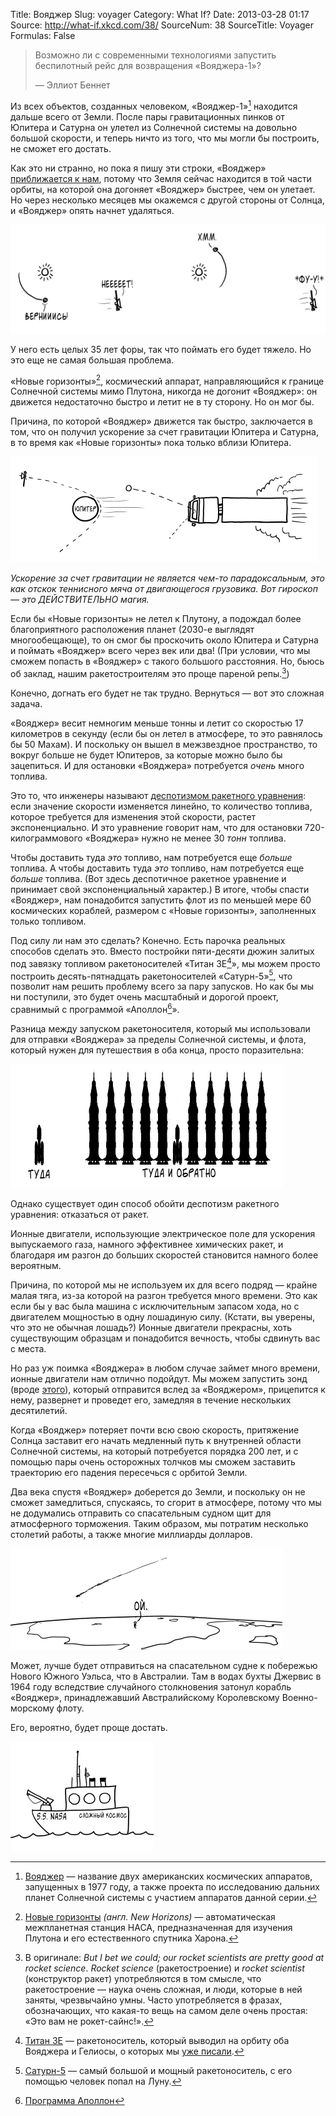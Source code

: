 Title: Вояджер
Slug: voyager
Category: What If?
Date: 2013-03-28 01:17
Source: http://what-if.xkcd.com/38/
SourceNum: 38
SourceTitle: Voyager
Formulas: False

> Возможно ли с современными технологиями запустить беспилотный рейс для возвращения «Вояджера-1»?
>
> — Эллиот Беннет

Из всех объектов, созданных человеком, «Вояджер-1»[^1] находится дальше всего от Земли. После пары гравитационных пинков от Юпитера и Сатурна он улетел из Солнечной системы на довольно большой скорости, и теперь ничто из того, что мы могли бы построить, не сможет его достать.

Как это ни странно, но пока я пишу эти строки, «Вояджер» [приближается к нам](http://voyager.jpl.nasa.gov/where/), потому что Земля сейчас находится в той части орбиты, на которой она догоняет «Вояджер» быстрее, чем он улетает. Но через несколько месяцев мы окажемся с другой стороны от Солнца, и «Вояджер» опять начнет удаляться.

![](/uploads/038-voyager/voyager_earth_ru.png "Земля быстрее Вояджера, но никуда с орбиты не денется")

У него есть целых 35 лет форы, так что поймать его будет тяжело. Но это еще не самая большая проблема.

«Новые горизонты»[^2], космический аппарат, направляющийся к границе Солнечной системы мимо Плутона, никогда не догонит «Вояджер»: он движется недостаточно быстро и летит не в ту сторону. Но он мог бы.

Причина, по которой «Вояджер» движется так быстро, заключается в том, что он получил ускорение за счет гравитации Юпитера и Сатурна, в то время как «Новые горизонты» пока только вблизи Юпитера.

![](/uploads/038-voyager/voyager_assist_ru.png "Вояджер отскакивает от Юпитера и мячик отскакивает от грузовика.")

_Ускорение за счет гравитации не является чем-то парадоксальным, это как отскок теннисного мяча от двигающегося грузовика. Вот гироскоп — это ДЕЙСТВИТЕЛЬНО магия._

Если бы «Новые горизонты» не летел к Плутону, а подождал более благоприятного расположения планет (2030-е выглядят многообещающе), то он смог бы проскочить около Юпитера и Сатурна и поймать «Вояджер» всего через век или два! (При условии, что мы сможем попасть в «Вояджер» с такого большого расстояния. Но, бьюсь об заклад, нашим ракетостроителям это проще пареной репы.[^3])

Конечно, догнать его будет не так трудно. Вернуться — вот это сложная задача.

«Вояджер» весит немногим меньше тонны и летит со скоростью 17 километров в секунду (если бы он летел в атмосфере, то это равнялось бы 50 Махам). И поскольку он вышел в межзвездное пространство, то вокруг больше не будет Юпитеров, за которые можно было бы зацепиться. И для остановки «Вояджера» потребуется _очень_ много топлива.

Это то, что инженеры называют [деспотизмом ракетного уравнения](http://www.nasa.gov/mission_pages/station/expeditions/expedition30/tryanny.html): если значение скорости изменяется линейно, то количество топлива, которое требуется для изменения этой скорости, растет экспоненциально. И это уравнение говорит нам, что для остановки 720-килограммового «Вояджера» нужно не менее 30 _тонн_ топлива.

Чтобы доставить туда _это_ топливо, нам потребуется еще _больше_ топлива. А чтобы доставить туда _это_ топливо, нам потребуется еще _больше_ топлива. (Вот здесь деспотичное ракетное уравнение и принимает свой экспоненциальный характер.) В итоге, чтобы спасти «Вояджер», нам понадобится запустить флот из по меньшей мере 60 космических кораблей, размером с «Новые горизонты», заполненных только топливом.

Под силу ли нам это сделать? Конечно. Есть парочка реальных способов сделать это. Вместо постройки пяти-десяти дюжин залитых под завязку топливом ракетоносителей «Титан 3E[^4]», мы можем просто построить десять-пятнадцать ракетоносителей «Сатурн-5»[^5], что позволит нам решить проблему всего за пару запусков. Но как бы мы ни поступили, это будет очень масштабный и дорогой проект, сравнимый с программой «Аполлон[^6]».

Разница между запуском ракетоносителя, который мы использовали для отправки «Вояджера» за пределы Солнечной системы, и флота, который нужен для путешествия в оба конца, просто поразительна:

![](/uploads/038-voyager/voyager_comparison_ru.png "")

Однако существует один способ обойти деспотизм ракетного уравнения: отказаться от ракет.

Ионные двигатели, использующие электрическое поле для ускорения выпускаемого газа, намного эффективнее химических ракет, и благодаря им разгон до больших скоростей становится намного более вероятным.

Причина, по которой мы не используем их для всего подряд — крайне малая тяга, из-за которой на разгон требуется много времени. Это как если бы у вас была машина с исключительным запасом хода, но с двигателем мощностью в одну лошадиную силу. (Кстати, вы уверены, что это не обычная лошадь?) Ионные двигатели прекрасны, хоть существующим образцам и понадобится вечность, чтобы сдвинуть вас с места.

Но раз уж поимка «Вояджера» в любом случае займет много времени, ионные двигатели нам отлично подойдут. Мы можем запустить зонд (вроде [этого](http://trs-new.jpl.nasa.gov/dspace/bitstream/2014/13644/1/00-0010.pdf)), который отправится вслед за «Вояджером», прицепится к нему, развернет и проведет его, замедляя в течение нескольких десятилетий.

Когда «Вояджер» потеряет почти всю свою скорость, притяжение Солнца заставит его начать медленный путь к внутренней области Солнечной системы, на который потребуется порядка 200 лет, и с помощью пары очень осторожных толчков мы сможем заставить траекторию его падения пересечься с орбитой Земли.

Два века спустя «Вояджер» доберется до Земли, и поскольку он не сможет замедлиться, спускаясь, то сгорит в атмосфере, потому что мы не додумались отправить со спасательным судном щит для атмосферного торможения. Таким образом, мы потратим несколько столетий работы, а также многие миллиарды долларов.

![](/uploads/038-voyager/voyager_burn_up_ru.png "Возвращающийся «Вояджер» становится очень дорогостоящим фейрверком.")

Может, лучше будет отправиться на спасательном судне к побережью Нового Южного Уэльса, что в Австралии. Там в водах бухты Джервис в 1964 году вследствие случайного столкновения затонул корабль «Вояджер», принадлежавший Австралийскому Королевскому Военно-морскому флоту.

Его, вероятно, будет проще достать.

![](/uploads/038-voyager/voyager_salvage_ru.png "NASA отправляется в плавание")

[^1]: [Вояджер](http://ru.wikipedia.org/wiki/Вояджер) — название двух американских космических аппаратов, запущенных в 1977 году, а также проекта по исследованию дальних планет Солнечной системы с участием аппаратов данной серии.
[^2]: [Новые горизонты](http://ru.wikipedia.org/wiki/Новые_горизонты) _(англ. New Horizons)_ — автоматическая межпланетная станция НАСА, предназначенная для изучения Плутона и его естественного спутника Харона.
[^3]: В оригинале: _But I bet we could; our rocket scientists are pretty good at rocket science_. _Rocket science_ (ракетостроение) и _rocket scientist_ (конструктор ракет) употребляются в том смысле, что ракетостроение — наука очень сложная, и люди, которые в ней заняты, чрезвычайно умны. Часто употребляется в фразах, обозначающих, что какая-то вещь на самом деле очень простая: «Это вам не рокет-сайнс!».
[^4]: [Титан 3Е](http://ru.wikipedia.org/wiki/Titan_IIIE) — ракетоноситель, который выводил на орбиту оба Вояджера и Гелиосы, о которых мы [уже писали](/hair-dryer/).
[^5]: [Сатурн-5](http://ru.wikipedia.org/wiki/Сатурн-5) — самый большой и мощный ракетоноситель, с его помощью человек попал на Луну.
[^6]: [Программа Аполлон](http://ru.wikipedia.org/wiki/Аполлон_(программа))
